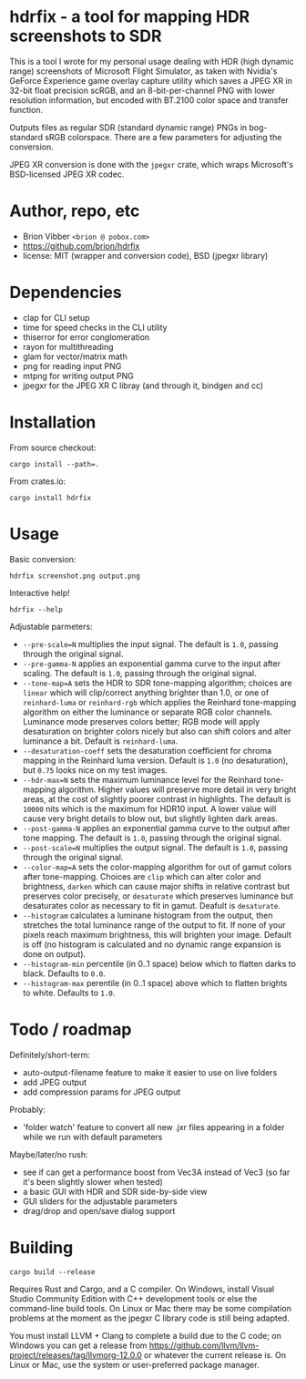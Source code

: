 # hdrfix - a tool for mapping HDR screenshots to SDR

This is a tool I wrote for my personal usage dealing with HDR (high dynamic range) screenshots of Microsoft Flight Simulator, as taken with Nvidia's GeForce Experience game overlay capture utility which saves a JPEG XR in 32-bit float precision scRGB, and an 8-bit-per-channel PNG with lower resolution information, but encoded with BT.2100 color space and transfer function.

Outputs files as regular SDR (standard dynamic range) PNGs in bog-standard sRGB colorspace. There are a few parameters for adjusting the conversion.

JPEG XR conversion is done with the `jpegxr` crate, which wraps Microsoft's BSD-licensed JPEG XR codec.

# Author, repo, etc

* Brion Vibber `<brion @ pobox.com>`
* https://github.com/brion/hdrfix
* license: MIT (wrapper and conversion code), BSD (jpegxr library)

# Dependencies

* clap for CLI setup
* time for speed checks in the CLI utility
* thiserror for error conglomeration
* rayon for multithreading
* glam for vector/matrix math
* png for reading input PNG
* mtpng for writing output PNG
* jpegxr for the JPEG XR C libray (and through it, bindgen and cc)

# Installation

From source checkout:

```
cargo install --path=.
```

From crates.io:

```
cargo install hdrfix
```

# Usage

Basic conversion:

```
hdrfix screenshot.png output.png
```

Interactive help!

```
hdrfix --help
```

Adjustable parmeters:
* `--pre-scale=N` multiplies the input signal. The default is `1.0`, passing through the original signal.
* `--pre-gamma-N` applies an exponential gamma curve to the input after scaling. The default is `1.0`, passing through the original signal.
* `--tone-map=A` sets the HDR to SDR tone-mapping algorithm; choices are `linear` which will clip/correct anything brighter than 1.0, or one of `reinhard-luma` or `reinhard-rgb` which applies the Reinhard tone-mapping algorithm on either the luminance or separate RGB color channels. Luminance mode preserves colors better; RGB mode will apply desaturation on brighter colors nicely but also can shift colors and alter luminance a bit. Default is `reinhard-luma`.
* `--desaturation-coeff` sets the desaturation coefficient for chroma mapping in the Reinhard luma version. Default is `1.0` (no desaturation), but `0.75` looks nice on my test images.
* `--hdr-max=N` sets the maximum luminance level for the Reinhard tone-mapping algorithm. Higher values will preserve more detail in very bright areas, at the cost of slightly poorer contrast in highlights. The default is `10000` nits which is the maximum for HDR10 input. A lower value will cause very bright details to blow out, but slightly lighten dark areas.
* `--post-gamma-N` applies an exponential gamma curve to the output after tone mapping. The default is `1.0`, passing through the original signal.
* `--post-scale=N` multiplies the output signal. The default is `1.0`, passing through the original signal.
* `--color-map=A` sets the color-mapping algorithm for out of gamut colors after tone-mapping. Choices are `clip` which can alter color and brightness, `darken` which can cause major shifts in relative contrast but preserves color precisely, or `desaturate` which preserves luminance but desaturates color as necessary to fit in gamut. Deafult is `desaturate`.
* `--histogram` calculates a luminane histogram from the output, then stretches the total luminance range of the output to fit. If none of your pixels reach maximum brightness, this will brighten your image. Default is off (no histogram is calculated and no dynamic range expansion is done on output).
* `--histogram-min` percentile (in 0..1 space) below which to flatten darks to black. Defaults to `0.0`.
* `--histogram-max` perentile (in 0..1 space) above which to flatten brights to white. Defaults to `1.0`.

# Todo / roadmap

Definitely/short-term:
* auto-output-filename feature to make it easier to use on live folders
* add JPEG output
* add compression params for JPEG output

Probably:
* 'folder watch' feature to convert all new .jxr files appearing in a folder while we run with default parameters

Maybe/later/no rush:
* see if can get a performance boost from Vec3A instead of Vec3 (so far it's been slightly slower when tested)
* a basic GUI with HDR and SDR side-by-side view
* GUI sliders for the adjustable parameters
* drag/drop and open/save dialog support

# Building

```
cargo build --release
```

Requires Rust and Cargo, and a C compiler. On Windows, install Visual Studio Community Edition with C++ development tools or else the command-line build tools. On Linux or Mac there may be some compilation problems at the moment as the jpegxr C library code is still being adapted.

You must install LLVM + Clang to complete a build due to the C code; on Windows you can get a release from https://github.com/llvm/llvm-project/releases/tag/llvmorg-12.0.0 or whatever the current release is. On Linux or Mac, use the system or user-preferred package manager.
